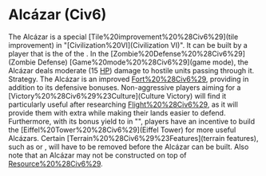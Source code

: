# Alcázar (Civ6)

The Alcázar is a special [Tile%20improvement%20%28Civ6%29](tile improvement) in "[Civilization%20VI](Civilization VI)". It can be built by a player that is the of the .
In the [Zombie%20Defense%20%28Civ6%29](Zombie Defense) [Game%20mode%20%28Civ6%29](game mode), the Alcázar deals moderate (15 [HP](HP)) damage to hostile units passing through it.
Strategy.
The Alcázar is an improved [Fort%20%28Civ6%29](Fort), providing in addition to its defensive bonuses. Non-aggressive players aiming for a [Victory%20%28Civ6%29%23Culture](Culture Victory) will find it particularly useful after researching [Flight%20%28Civ6%29](Flight), as it will provide them with extra while making their lands easier to defend. Furthermore, with its bonus yield to in "", players have an incentive to build the [Eiffel%20Tower%20%28Civ6%29](Eiffel Tower) for more useful Alcázars.
Certain [Terrain%20%28Civ6%29%23Features](terrain features), such as or , will have to be removed before the Alcázar can be built. Also note that an Alcázar may not be constructed on top of [Resource%20%28Civ6%29](resources).